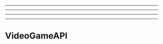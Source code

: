 ------------------------------------
----------------------------------------------------------------------------------------------------
----------------------------------------------------------------------------------------------------
-------------------------------------------------------
# VideoGameAPI
